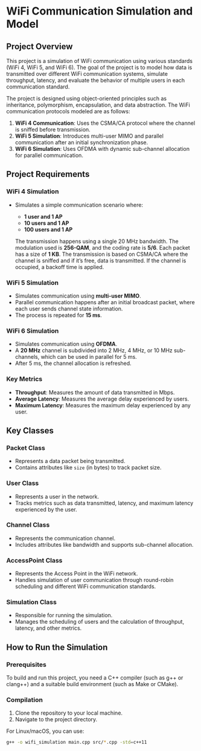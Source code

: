 # WiFi Communication Simulation and Model

## Project Overview

This project is a simulation of WiFi communication using various standards (WiFi 4, WiFi 5, and WiFi 6). The goal of the project is to model how data is transmitted over different WiFi communication systems, simulate throughput, latency, and evaluate the behavior of multiple users in each communication standard.

The project is designed using object-oriented principles such as inheritance, polymorphism, encapsulation, and data abstraction. The WiFi communication protocols modeled are as follows:

1. **WiFi 4 Communication**: Uses the CSMA/CA protocol where the channel is sniffed before transmission.
2. **WiFi 5 Simulation**: Introduces multi-user MIMO and parallel communication after an initial synchronization phase.
3. **WiFi 6 Simulation**: Uses OFDMA with dynamic sub-channel allocation for parallel communication.

## Project Requirements

### WiFi 4 Simulation
- Simulates a simple communication scenario where:
  - **1 user and 1 AP**
  - **10 users and 1 AP**
  - **100 users and 1 AP**
  
  The transmission happens using a single 20 MHz bandwidth. The modulation used is **256-QAM**, and the coding rate is **5/6**. Each packet has a size of **1 KB**. The transmission is based on CSMA/CA where the channel is sniffed and if it’s free, data is transmitted. If the channel is occupied, a backoff time is applied.

### WiFi 5 Simulation
- Simulates communication using **multi-user MIMO**.
- Parallel communication happens after an initial broadcast packet, where each user sends channel state information.
- The process is repeated for **15 ms**.

### WiFi 6 Simulation
- Simulates communication using **OFDMA**.
- A **20 MHz** channel is subdivided into 2 MHz, 4 MHz, or 10 MHz sub-channels, which can be used in parallel for 5 ms.
- After 5 ms, the channel allocation is refreshed.

### Key Metrics
- **Throughput**: Measures the amount of data transmitted in Mbps.
- **Average Latency**: Measures the average delay experienced by users.
- **Maximum Latency**: Measures the maximum delay experienced by any user.


## Key Classes

### Packet Class
- Represents a data packet being transmitted.
- Contains attributes like `size` (in bytes) to track packet size.

### User Class
- Represents a user in the network.
- Tracks metrics such as data transmitted, latency, and maximum latency experienced by the user.

### Channel Class
- Represents the communication channel.
- Includes attributes like bandwidth and supports sub-channel allocation.

### AccessPoint Class
- Represents the Access Point in the WiFi network.
- Handles simulation of user communication through round-robin scheduling and different WiFi communication standards.

### Simulation Class
- Responsible for running the simulation.
- Manages the scheduling of users and the calculation of throughput, latency, and other metrics.

## How to Run the Simulation

### Prerequisites
To build and run this project, you need a C++ compiler (such as g++ or clang++) and a suitable build environment (such as Make or CMake).

### Compilation

1. Clone the repository to your local machine.
2. Navigate to the project directory.

For Linux/macOS, you can use:

```bash
g++ -o wifi_simulation main.cpp src/*.cpp -std=c++11
